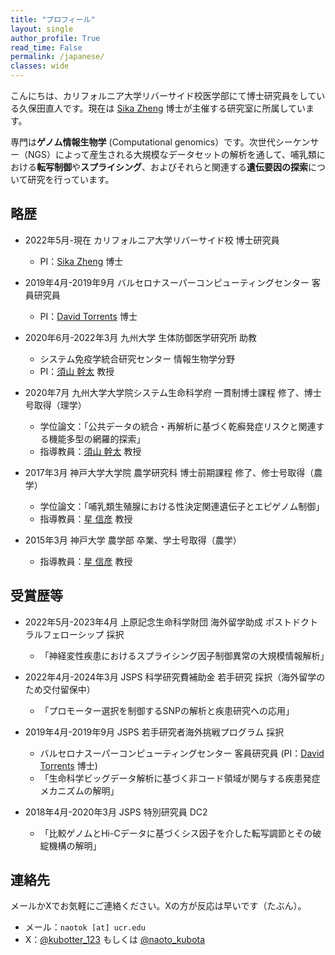```yaml
---
title: "プロフィール"
layout: single
author_profile: True
read_time: False
permalink: /japanese/
classes: wide
---
```


こんにちは、カリフォルニア大学リバーサイド校医学部にて博士研究員をしている久保田直人です。現在は [Sika Zheng](https://profiles.ucr.edu/app/home/profile/sikaz) 博士が主催する研究室に所属しています。

専門は**ゲノム情報生物学** (Computational genomics）です。次世代シーケンサー（NGS）によって産生される大規模なデータセットの解析を通して、哺乳類における**転写制御**や**スプライシング**、およびそれらと関連する**遺伝要因の探索**について研究を行っています。

## 略歴

* 2022年5月-現在 カリフォルニア大学リバーサイド校 博士研究員

	* PI：[Sika Zheng](https://profiles.ucr.edu/app/home/profile/sikaz) 博士

<p></p>

* 2019年4月-2019年9月 バルセロナスーパーコンピューティングセンター 客員研究員

	* PI：[David Torrents](https://www.bsc.es/torrents-arenales-david) 博士

<p></p>

* 2020年6月-2022年3月 九州大学 生体防御医学研究所 助教

	* システム免疫学統合研究センター 情報生物学分野
	* PI：[須山 幹太](https://www.bioreg.kyushu-u.ac.jp/labo/bioinfo/) 教授

<p></p>

* 2020年7月 九州大学大学院システム生命科学府 一貫制博士課程 修了、博士号取得（理学）

	* 学位論文：「公共データの統合・再解析に基づく乾癬発症リスクと関連する機能多型の網羅的探索」
	* 指導教員：[須山 幹太](https://www.bioreg.kyushu-u.ac.jp/labo/bioinfo/) 教授

<p></p>

* 2017年3月 神戸大学大学院 農学研究科 博士前期課程 修了、修士号取得（農学）

	* 学位論文：「哺乳類生殖腺における性決定関連遺伝子とエピゲノム制御」
	* 指導教員：[星 信彦](https://nobhoshi.com/) 教授

<p></p>

* 2015年3月 神戸大学 農学部 卒業、学士号取得（農学）

	* 指導教員：[星 信彦](https://nobhoshi.com/) 教授

## 受賞歴等

* 2022年5月-2023年4月 上原記念生命科学財団 海外留学助成 ポストドクトラルフェローシップ 採択

	* 「神経変性疾患におけるスプライシング因子制御異常の大規模情報解析」

<p></p>

* 2022年4月-2024年3月 JSPS 科学研究費補助金 若手研究 採択（海外留学のため交付留保中）

	* 「プロモーター選択を制御するSNPの解析と疾患研究への応用」

<p></p>

* 2019年4月-2019年9月 JSPS 若手研究者海外挑戦プログラム 採択

	* バルセロナスーパーコンピューティングセンター 客員研究員 (PI：[David Torrents](https://www.bsc.es/torrents-arenales-david) 博士)
	* 「生命科学ビッグデータ解析に基づく非コード領域が関与する疾患発症メカニズムの解明」

<p></p>

* 2018年4月-2020年3月 JSPS 特別研究員 DC2

	* 「比較ゲノムとHi-Cデータに基づくシス因子を介した転写調節とその破綻機構の解明」

<p></p>

## 連絡先

メールかXでお気軽にご連絡ください。Xの方が反応は早いです（たぶん）。

* メール：`naotok [at] ucr.edu`
* X：[@kubotter_123](https://X.com/kubotter_123) もしくは [@naoto_kubota](https://X.com/naoto_kubota)
